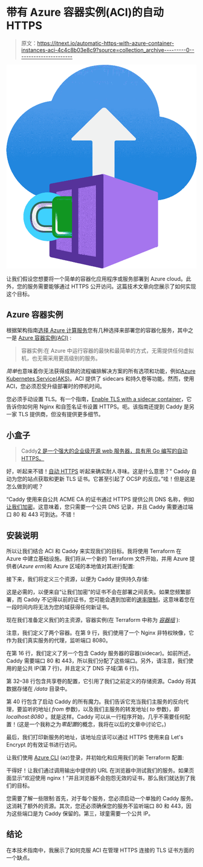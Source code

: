 # 带有 Azure 容器实例(ACI)的自动 HTTPS

> 原文：<https://itnext.io/automatic-https-with-azure-container-instances-aci-4c4c8b03e8c9?source=collection_archive---------0----------------------->

![](img/f79038edbe925728a73f78cb5c640db2.png)

让我们假设您想要将一个简单的容器化应用程序或服务部署到 Azure cloud。此外，您的服务需要能够通过 HTTPS 公开访问。这篇技术文章向您展示了如何实现这个目标。

## Azure 容器实例

根据架构指南[选择 Azure 计算服务](https://docs.microsoft.com/en-us/azure/architecture/guide/technology-choices/compute-decision-tree)您有几种选择来部署您的容器化服务，其中之一是 [Azure 容器实例(ACI)](https://docs.microsoft.com/en-us/azure/container-instances/container-instances-overview) :

> 容器实例:在 Azure 中运行容器的最快和最简单的方式，无需提供任何虚拟机，也无需采用更高级别的服务。

*简单*也意味着你无法获得成熟的流程编排解决方案的所有选项和功能，例如[Azure Kubernetes Service(AKS)](https://docs.microsoft.com/en-us/azure/aks/)。ACI 提供了 sidecars 和持久卷等功能。然而，使用 ACI，您必须忍受升级部署时的停机时间。

您必须手动设置 TLS。有一个指南，[Enable TLS with a sidecar container](https://docs.microsoft.com/en-us/azure/container-instances/container-instances-container-group-ssl)，它告诉你如何用 Nginx 和自签名证书设置 HTTPS。呃。该指南还提到 Caddy 是另一家 TLS 提供商，但没有提供更多细节。

## 小盒子

> Caddy[2 是一个强大的企业级开源 web 服务器，具有用 Go 编写的自动 HTTPS。](https://caddyserver.com/)

好，听起来不错！[自动 HTTPS](https://caddyserver.com/docs/automatic-https) 听起来确实耐人寻味。这是什么意思？" Caddy 自动为您的站点获取和更新 TLS 证书。它甚至引起了 OCSP 的反应。”哇！但是这是怎么做到的呢？

“Caddy 使用来自公共 ACME CA 的证书通过 HTTPS 提供公共 DNS 名称，例如[让我们加密](https://letsencrypt.org/)。这意味着，您只需要一个公共 DNS 记录，并且 Caddy 需要通过端口 80 和 443 可到达。不错！

## 安装说明

所以让我们结合 ACI 和 Caddy 来实现我们的目标。我将使用 Terraform 在 Azure 中建立基础设施。我们将从一个新的 Terraform 文件开始，并用 Azure 提供者(*Azure erm*)和 Azure 区域的本地值对其进行配置:

接下来，我们将定义三个资源，以便为 Caddy 提供持久存储:

这是必需的，以便来自“让我们加密”的证书不会在部署之间丢失。如果您频繁部署，而 Caddy 不记得以前的证书，您可能会遇到加密的[速率限制](https://letsencrypt.org/docs/rate-limits/)，这意味着您在一段时间内将无法为您的域获得任何新证书。

现在我们准备定义我们的主资源，容器实例(在 Terraform 中称为 [*容器组*](https://registry.terraform.io/providers/hashicorp/azurerm/latest/docs/resources/container_group) ):

注意，我们定义了两个容器。在第 9 行，我们使用了一个 Nginx 非特权映像，它作为我们真实服务的代理，监听端口 8080。

在第 16 行，我们定义了另一个包含 Caddy 服务器的容器(sidecar)。如前所述，Caddy 需要端口 80 和 443，所以我们分配了这些端口。另外，请注意，我们使用的是公共 IP(第 7 行)，并且定义了 DNS 子域(第 6 行)。

第 32–38 行包含共享卷的配置，它引用了我们之前定义的存储资源。Caddy 将其数据存储在 */data* 目录中。

第 40 行包含了启动 Caddy 的所有魔力。我们告诉它充当我们主服务的反向代理，要监听的地址( *from* 参数)，以及我们主服务的转发地址( *to* 参数)，即 *localhost:8080* 。就是这样。Caddy 可以从一行程序开始，几乎不需要任何配置！(这是一个我称之为*零配置*的概念，我将在以后的文章中讨论它。)

最后，我们打印新服务的地址，该地址应该可以通过 HTTPS 使用来自 Let's Encrypt 的有效证书进行访问。

让我们使用 [Azure CLI](https://registry.terraform.io/providers/hashicorp/azurerm/latest/docs/guides/azure_cli) (az)登录，并初始化和应用我们的新 Terraform 配置:

干得好！让我们通过调用输出中提供的 URL 在浏览器中测试我们的服务。如果页面显示“欢迎使用 nginx！”并且浏览器不会抱怨无效的证书，那么我们就达到了我们的目标。

您需要了解一些限制:首先，对于每个服务，您必须启动一个单独的 Caddy 服务。这消耗了额外的资源。其次，您还必须确保您的服务不监听端口 80 和 443，因为这些端口是为 Caddy 保留的。第三，球童需要一个公共 IP。

## 结论

在本技术指南中，我展示了如何克服 ACI 在管理 HTTPS 连接的 TLS 证书方面的一个缺点。